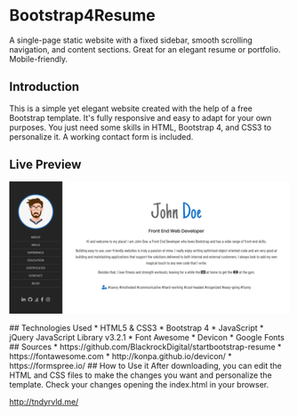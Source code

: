 # Bootstrap4Resume

A single-page static website with a fixed sidebar, smooth scrolling navigation, and content sections. Great for an elegant resume or portfolio. Mobile-friendly.

## Introduction

This is a simple yet elegant website created with the help of a free Bootstrap template. It's fully responsive and easy to adapt for your own purposes. You just need some skills in HTML, Bootstrap 4, and CSS3 to personalize it. A working contact form is included.

## Live Preview

<p><a href="https://bootstrap4resume.deployonfriday.net/" target="_blank"> <img src="https://github.com/DrSavvina/Bootstrap4Resume/blob/master/preview1.png"></a></p>
## Technologies Used
* HTML5 & CSS3
* Bootstrap 4
* JavaScript
* jQuery JavaScript Library v3.2.1
* Font Awesome
* Devicon
* Google Fonts
## Sources
* https://github.com/BlackrockDigital/startbootstrap-resume
* https://fontawesome.com
* http://konpa.github.io/devicon/
* https://formspree.io/
## How to Use it
After downloading, you can edit the HTML and CSS files to make the changes you want and personalize the template. Check your changes opening the index.html in your browser.

http://tndyrvld.me/
